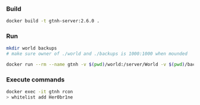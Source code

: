 ### Build

```bash
docker build -t gtnh-server:2.6.0 .
```

### Run

```bash
mkdir world backups
# make sure owner of ./world and ./backups is 1000:1000 when mounded

docker run --rm --name gtnh -v $(pwd)/world:/server/World -v $(pwd)/backups:/server/backups gtnh-server:2.6.0
```

### Execute commands

```bash
docker exec -it gtnh rcon
> whitelist add Her0br1ne
```
